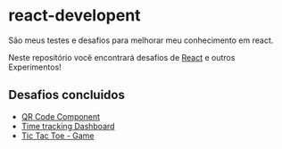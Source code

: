 # react-developent 
São meus testes e desafios para melhorar meu conhecimento em react.

Neste repositório você encontrará desafios de [React](https://pt-br.react.dev/blog/2023/03/16/introducing-react-dev) e outros Experimentos!
## Desafios concluidos
- [QR Code Component](qr-code/)
- [Time tracking Dashboard](time-tracking-dashboard/)
- [Tic Tac Toe - Game](tic-tac-toe-with-react/)

